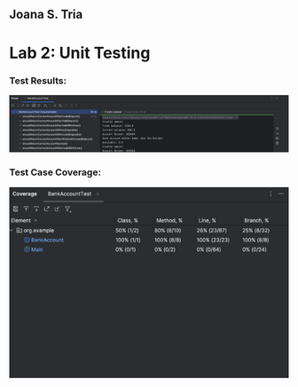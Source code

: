 ## Joana S. Tria
# Lab 2: Unit Testing

### Test Results:
![test.png](test.png)

### Test Case Coverage:
![test-coverage.png](test-coverage.png)
